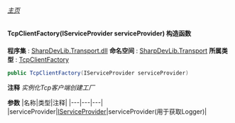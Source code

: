 ###### [主页](./Index.md "主页")
#### TcpClientFactory(IServiceProvider serviceProvider) 构造函数
**程序集** : [SharpDevLib.Transport.dll](./SharpDevLib.Transport.assembly.md "SharpDevLib.Transport.dll")
**命名空间** : [SharpDevLib.Transport](./SharpDevLib.Transport.namespace.md "SharpDevLib.Transport")
**所属类型** : [TcpClientFactory](./SharpDevLib.Transport.TcpClientFactory.md "TcpClientFactory")
``` csharp
public TcpClientFactory(IServiceProvider serviceProvider)
```
**注释**
*实例化Tcp客户端创建工厂*

**参数**
|名称|类型|注释|
|---|---|---|
|serviceProvider|[IServiceProvider](https://learn.microsoft.com/en-us/dotnet/api/system.iserviceprovider "IServiceProvider")|serviceProvider(用于获取Logger)|

